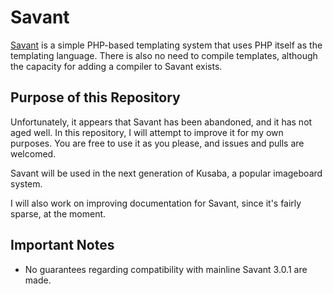 Savant
======

[Savant](http://phpsavant.com) is a simple PHP-based templating system that uses PHP itself as the templating language.  There is also no need to compile templates, although the capacity for adding a compiler to Savant exists.

Purpose of this Repository
--------------------------

Unfortunately, it appears that Savant has been abandoned, and it has not aged well.  In this repository, I will attempt to improve it for my own purposes.  You are free to use it as you please, and issues and pulls are welcomed.

Savant will be used in the next generation of Kusaba, a popular imageboard system.

I will also work on improving documentation for Savant, since it's fairly sparse, at the moment.

Important Notes
---------------

* No guarantees regarding compatibility with mainline Savant 3.0.1 are made.

